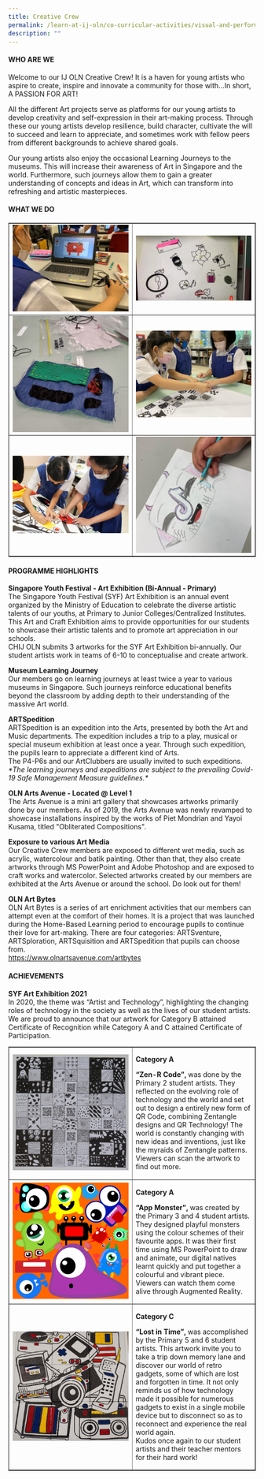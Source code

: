 ```yaml
---
title: Creative Crew
permalink: /learn-at-ij-oln/co-curricular-activities/visual-and-performing-arts/creative-crew/
description: ""
---
```

<h4><strong>WHO ARE WE</strong></h4>
<p>Welcome to our IJ OLN Creative Crew! It is a haven for young artists who aspire to create, inspire and innovate a community for those with&hellip;In short, A PASSION FOR ART!</p>
<p>All the different Art projects serve as platforms for our young artists to develop creativity and self-expression in their art-making process. Through these our young artists develop resilience, build character, cultivate the will to succeed and learn to appreciate, and sometimes work with fellow peers from different backgrounds to achieve shared goals.</p>
<p>Our young artists also enjoy the occasional Learning Journeys to the museums. This will increase their awareness of Art in Singapore and the world. Furthermore, such journeys allow them to gain a greater understanding of concepts and ideas in Art, which can transform into refreshing and artistic masterpieces.</p>
<h4><strong>WHAT WE DO</strong></h4>
<table style="border-collapse: collapse; width: 100%;" border="1">
<tbody>
<tr>
<td style="width: 50%;"><img src="/images/cc1.jpg"></td>
<td style="width: 50%;"><img src="/images/cc2.jpg"></td>
</tr>
<tr>
<td style="width: 50%;"><img src="/images/cc3.jpg"></td>
<td style="width: 50%;"><img src="/images/cc4.jpg"></td>
</tr>
<tr>
<td style="width: 50%;"><img src="/images/cc5.jpg"></td>
<td style="width: 50%;"><img src="/images/cc6.jpg"></td>
</tr>
</tbody>
</table>
<h4><strong>PROGRAMME HIGHLIGHTS</strong></h4>
<p><strong>Singapore Youth Festival - Art Exhibition (Bi-Annual - Primary)<br /></strong>The Singapore Youth Festival (SYF) Art Exhibition is an annual event organized by the Ministry of Education to celebrate the diverse artistic talents of our youths, at Primary to Junior Colleges/Centralized Institutes. This Art and Craft Exhibition aims to provide opportunities for our students to showcase their artistic talents and to promote art appreciation in our schools.<br />CHIJ OLN submits 3 artworks for the SYF Art Exhibition bi-annually. Our student artists work in teams of 6-10 to conceptualise and create artwork.</p>
<p><strong>Museum Learning Journey<br /></strong>Our members go on learning journeys at least twice a year to various museums in Singapore. Such journeys reinforce educational benefits beyond the classroom by adding depth to their understanding of the massive Art world.</p>
<p><strong>ARTSpedition<br /></strong>ARTSpedition is an expedition into the Arts, presented by both the Art and Music departments. The expedition includes a trip to a play, musical or special museum exhibition at least once a year. Through such expedition, the pupils learn to appreciate a different kind of Arts.<br />The P4-P6s and our ArtClubbers are usually invited to such expeditions.<br /><em>*The learning journeys and expeditions are subject to the prevailing Covid-19 Safe Management Measure guidelines.*</em></p>
<p><strong>OLN Arts Avenue - Located @ Level 1<br /></strong>The Arts Avenue is a mini art gallery that showcases artworks primarily done by our members. As of 2019, the Arts Avenue was newly revamped to showcase installations inspired by the works of Piet Mondrian and Yayoi Kusama, titled "Obliterated Compositions".</p>
<p><strong>Exposure to various Art Media<br /></strong>Our Creative Crew members are exposed to different wet media, such as acrylic, watercolour and batik painting. Other than that, they also create artworks through MS PowerPoint and Adobe Photoshop and are exposed to craft works and watercolor. Selected artworks created by our members are exhibited at the Arts Avenue or around the school. Do look out for them!</p>
<p><strong>OLN Art Bytes<br /></strong>OLN Art Bytes is a series of art enrichment activities that our members can attempt even at the comfort of their homes. It is a project that was launched during the Home-Based Learning period to encourage pupils to continue their love for art-making. There are four categories: ARTSventure, ARTSploration, ARTSquisition and ARTSpedition that pupils can choose from.<br /><a href="https://www.olnartsavenue.com/artbytes" target="_blank" rel="noopener">https://www.olnartsavenue.com/artbytes</a></p>
<h4><strong>ACHIEVEMENTS</strong></h4>
<p><strong>SYF Art Exhibition 2021<br /></strong>In 2020, the theme was &ldquo;Artist and Technology&rdquo;, highlighting the changing roles of technology in the society as well as the lives of our student artists.<br />We are proud to announce that our artwork for Category B attained Certificate of Recognition while Category A and C attained Certificate of Participation.</p>
<table style="border-collapse: collapse; width: 100%;" border="1">
<tbody>
<tr>
<td style="width: 50%;"><img src="/images/cc7.jpg"></td>
<td style="width: 50%;">
<p><strong>Category A</strong></p>
<p><strong>&ldquo;Zen-R Code&rdquo;,</strong> was done by the Primary 2 student artists. They reflected on the evolving role of technology and the world and set out to design a entirely new form of QR Code, combining Zentangle designs and QR Technology! The world is constantly changing with new ideas and inventions, just like the myraids of Zentangle patterns. Viewers can scan the artwork to find out more.</p>
</td>
</tr>
<tr>
<td style="width: 50%;"><img src="/images/cc8.png"></td>
<td style="width: 50%;">
<p><strong>Category A</strong></p>
<p><strong>&ldquo;App Monster",</strong> was created by the Primary 3 and 4 student artists. They designed playful monsters using the colour schemes of their favourite apps. It was their first time using MS PowerPoint to draw and animate, our digital natives learnt quickly and put together a colourful and vibrant piece. Viewers can watch them come alive through Augmented Reality.</p>
</td>
</tr>
<tr>
<td style="width: 50%;"><img src="/images/cc9.jpg"></td>
<td style="width: 50%;">
<p><strong>Category C</strong></p>
<p><strong>&ldquo;Lost in Time&rdquo;,</strong> was accomplished by the Primary 5 and 6 student artists. This artwork invite you to take a trip down memory lane and discover our world of retro gadgets, some of which are lost and forgotten in time. It not only reminds us of how technology made it possible for numerous gadgets to exist in a single mobile device but to disconnect so as to reconnect and experience the real world again.<br />Kudos once again to our student artists and their teacher mentors for their hard work!</p>
</td>
</tr>
</tbody>
</table>